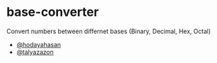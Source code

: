 # base-converter
Convert numbers between differnet bases (Binary, Decimal, Hex, Octal)
- [@hodayahasan](https://hodi1.github.io/base-converter/)
- [@talyazazon](https://github.com/talya3/base-converter)
